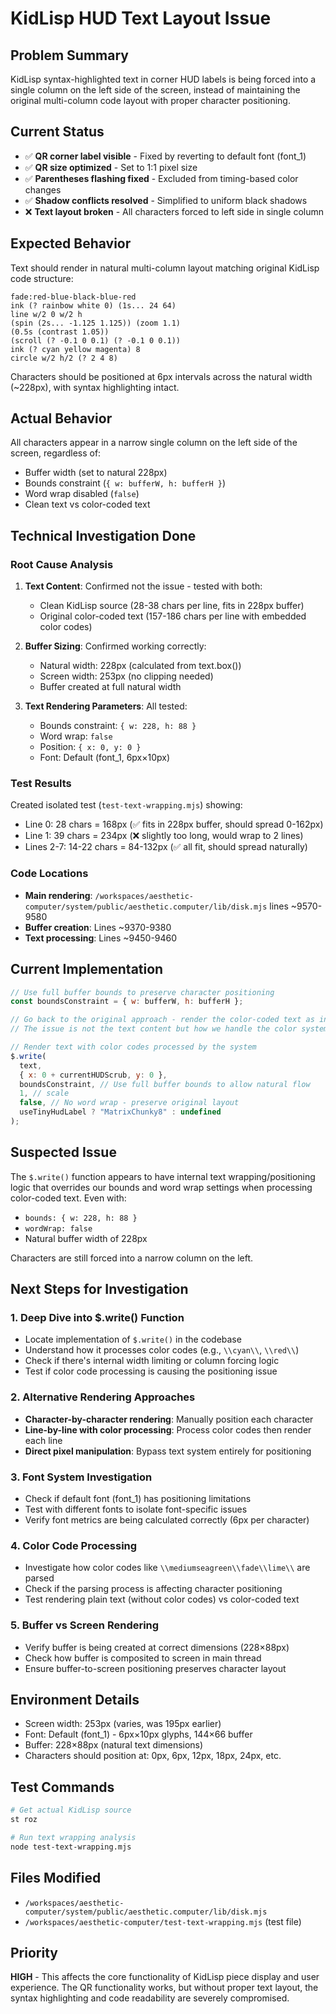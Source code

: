 # KidLisp HUD Text Layout Issue

## Problem Summary
KidLisp syntax-highlighted text in corner HUD labels is being forced into a single column on the left side of the screen, instead of maintaining the original multi-column code layout with proper character positioning.

## Current Status
- ✅ **QR corner label visible** - Fixed by reverting to default font (font_1) 
- ✅ **QR size optimized** - Set to 1:1 pixel size
- ✅ **Parentheses flashing fixed** - Excluded from timing-based color changes
- ✅ **Shadow conflicts resolved** - Simplified to uniform black shadows
- ❌ **Text layout broken** - All characters forced to left side in single column

## Expected Behavior
Text should render in natural multi-column layout matching original KidLisp code structure:
```
fade:red-blue-black-blue-red
ink (? rainbow white 0) (1s... 24 64)
line w/2 0 w/2 h
(spin (2s... -1.125 1.125)) (zoom 1.1)
(0.5s (contrast 1.05))
(scroll (? -0.1 0 0.1) (? -0.1 0 0.1))
ink (? cyan yellow magenta) 8
circle w/2 h/2 (? 2 4 8)
```

Characters should be positioned at 6px intervals across the natural width (~228px), with syntax highlighting intact.

## Actual Behavior
All characters appear in a narrow single column on the left side of the screen, regardless of:
- Buffer width (set to natural 228px)
- Bounds constraint (`{ w: bufferW, h: bufferH }`)
- Word wrap disabled (`false`)
- Clean text vs color-coded text

## Technical Investigation Done

### Root Cause Analysis
1. **Text Content**: Confirmed not the issue - tested with both:
   - Clean KidLisp source (28-38 chars per line, fits in 228px buffer)
   - Original color-coded text (157-186 chars per line with embedded color codes)

2. **Buffer Sizing**: Confirmed working correctly:
   - Natural width: 228px (calculated from text.box())
   - Screen width: 253px (no clipping needed)
   - Buffer created at full natural width

3. **Text Rendering Parameters**: All tested:
   - Bounds constraint: `{ w: 228, h: 88 }`
   - Word wrap: `false`
   - Position: `{ x: 0, y: 0 }`
   - Font: Default (font_1, 6px×10px)

### Test Results
Created isolated test (`test-text-wrapping.mjs`) showing:
- Line 0: 28 chars = 168px (✅ fits in 228px buffer, should spread 0-162px)
- Line 1: 39 chars = 234px (❌ slightly too long, would wrap to 2 lines)
- Lines 2-7: 14-22 chars = 84-132px (✅ all fit, should spread naturally)

### Code Locations
- **Main rendering**: `/workspaces/aesthetic-computer/system/public/aesthetic.computer/lib/disk.mjs` lines ~9570-9580
- **Buffer creation**: Lines ~9370-9380
- **Text processing**: Lines ~9450-9460

## Current Implementation
```javascript
// Use full buffer bounds to preserve character positioning
const boundsConstraint = { w: bufferW, h: bufferH };

// Go back to the original approach - render the color-coded text as intended
// The issue is not the text content but how we handle the color system

// Render text with color codes processed by the system
$.write(
  text,
  { x: 0 + currentHUDScrub, y: 0 },
  boundsConstraint, // Use full buffer bounds to allow natural flow
  1, // scale
  false, // No word wrap - preserve original layout
  useTinyHudLabel ? "MatrixChunky8" : undefined
);
```

## Suspected Issue
The `$.write()` function appears to have internal text wrapping/positioning logic that overrides our bounds and word wrap settings when processing color-coded text. Even with:
- `bounds: { w: 228, h: 88 }`
- `wordWrap: false` 
- Natural buffer width of 228px

Characters are still forced into a narrow column on the left.

## Next Steps for Investigation

### 1. Deep Dive into $.write() Function
- Locate implementation of `$.write()` in the codebase
- Understand how it processes color codes (e.g., `\\cyan\\`, `\\red\\`)
- Check if there's internal width limiting or column forcing logic
- Test if color code processing is causing the positioning issue

### 2. Alternative Rendering Approaches
- **Character-by-character rendering**: Manually position each character
- **Line-by-line with color processing**: Process color codes then render each line
- **Direct pixel manipulation**: Bypass text system entirely for positioning

### 3. Font System Investigation
- Check if default font (font_1) has positioning limitations
- Test with different fonts to isolate font-specific issues
- Verify font metrics are being calculated correctly (6px per character)

### 4. Color Code Processing
- Investigate how color codes like `\\mediumseagreen\\fade\\lime\\` are parsed
- Check if the parsing process is affecting character positioning
- Test rendering plain text (without color codes) vs color-coded text

### 5. Buffer vs Screen Rendering
- Verify buffer is being created at correct dimensions (228×88px)
- Check how buffer is composited to screen in main thread
- Ensure buffer-to-screen positioning preserves character layout

## Environment Details
- Screen width: 253px (varies, was 195px earlier)
- Font: Default (font_1) - 6px×10px glyphs, 144×66 buffer
- Buffer: 228×88px (natural text dimensions)
- Characters should position at: 0px, 6px, 12px, 18px, 24px, etc.

## Test Commands
```bash
# Get actual KidLisp source
st roz

# Run text wrapping analysis
node test-text-wrapping.mjs
```

## Files Modified
- `/workspaces/aesthetic-computer/system/public/aesthetic.computer/lib/disk.mjs`
- `/workspaces/aesthetic-computer/test-text-wrapping.mjs` (test file)

## Priority
**HIGH** - This affects the core functionality of KidLisp piece display and user experience. The QR functionality works, but without proper text layout, the syntax highlighting and code readability are severely compromised.